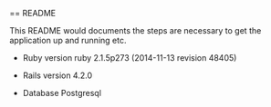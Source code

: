 == README

This README would documents the steps are necessary to get the
application up and running etc.



* Ruby version ruby 2.1.5p273 (2014-11-13 revision 48405)

* Rails version 4.2.0

* Database Postgresql